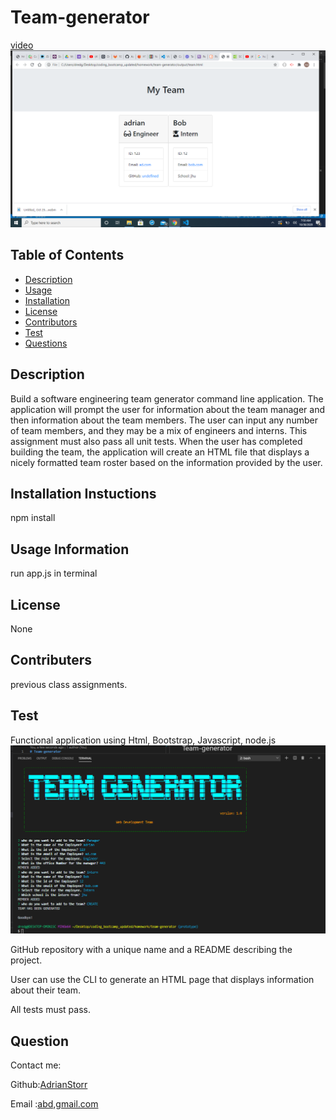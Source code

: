 # Team-generator
[video](https://drive.google.com/file/d/1PFstYZzvlo0VYxNkAucgN5vaeMG_XarT/view?usp=sharing)
![screenshot](./Assets/images/Teams.png)


  ## Table of Contents
  * [Description](Description)
  * [Usage](Usage)
  * [Installation](Installation)
  * [License](License)
  * [Contributors](contributers)
  * [Test](Test)
  * [Questions](Questions)

  ## Description
  Build a software engineering team generator command line application. The application will prompt the user for information about the team manager and then information about the team members. The user can input any number of team members, and they may be a mix of engineers and interns. This assignment must also pass all unit tests. When the user has completed building the team, the application will create an HTML file that displays a nicely formatted team roster based on the information provided by the user.
  

  ## Installation Instuctions
  npm install

  ## Usage Information
  run app.js in terminal

  ## License
  None

  ## Contributers
  previous class assignments.

  ## Test
  Functional application using
  Html, Bootstrap, Javascript, node.js
  ![picture](./Assets/images/Teamgen.png)

GitHub repository with a unique name and a README describing the project.


User can use the CLI to generate an HTML page that displays information about their team.


All tests must pass.

  ## Question
  Contact me:

  Github:[AdrianStorr](https://github.com/AdrianStorr)
  
  Email :[abd,gmail.com](https://github.com/AdrianStorr)


